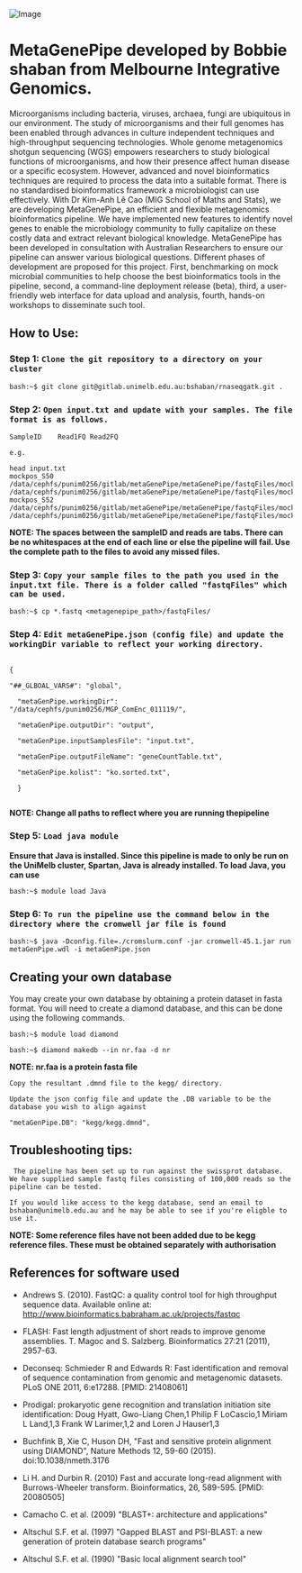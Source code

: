![Image](../logo/mgp_logo_cut.png?raw=true)

# MetaGenePipe developed by Bobbie shaban from Melbourne Integrative Genomics.

Microorganisms including bacteria, viruses, archaea, fungi are ubiquitous in our environment. The study of microorganisms and their full genomes has been enabled through advances in culture independent techniques and high-throughput sequencing technologies. Whole genome metagenomics shotgun sequencing (WGS) empowers researchers to study biological functions of microorganisms, and how their presence affect human disease or a specific ecosystem. However, advanced and novel bioinformatics techniques are required to process the data into a suitable format. There is no standardised bioinformatics framework a microbiologist can use effectively.
With Dr Kim-Anh Lê Cao (MIG School of Maths and Stats), we are developing MetaGenePipe, an efficient and flexible metagenomics bioinformatics pipeline. We have implemented new features to identify novel genes to enable the microbiology community to fully capitalize on these costly data and extract relevant biological knowledge. MetaGenePipe has been developed in consultation with Australian Researchers to ensure our pipeline can answer various biological questions.
Different phases of development are proposed for this project. First, benchmarking on mock microbial communities to help choose the best bioinformatics tools in the pipeline, second, a command-line deployment release (beta), third, a user-friendly web interface for data upload and analysis, fourth, hands-on workshops to disseminate such tool.


## How to Use:

### Step 1: `Clone the git repository to a directory on your cluster`
```
bash:~$ git clone git@gitlab.unimelb.edu.au:bshaban/rnaseqgatk.git .
```

### Step 2: `Open input.txt and update with your samples. The file format is as follows.`

```
SampleID    Read1FQ Read2FQ

e.g.

head input.txt
mockpos_S50     /data/cephfs/punim0256/gitlab/metaGenePipe/metaGenePipe/fastqFiles/mockpos_S50_100k_R1.fasta    /data/cephfs/punim0256/gitlab/metaGenePipe/metaGenePipe/fastqFiles/mockpos_S50_100k_R2.fasta
mockpos_S52     /data/cephfs/punim0256/gitlab/metaGenePipe/metaGenePipe/fastqFiles/mockpos_S52_100k_R1.fastq    /data/cephfs/punim0256/gitlab/metaGenePipe/metaGenePipe/fastqFiles/mockpos_S52_100k_R2.fastq

```

**NOTE: The spaces between the sampleID and reads are tabs. There can be no whitespaces at the end of each line or else the pipeline will fail. Use the complete path to the files to avoid any missed files.**

### Step 3: `Copy your sample files to the path you used in the input.txt file. There is a folder called "fastqFiles" which can be used.` 
```
bash:~$ cp *.fastq <metagenepipe_path>/fastqFiles/
```

### Step 4: `Edit metaGenePipe.json (config file) and update the workingDir variable to reflect your working directory.`
```

{

"##_GLBOAL_VARS#": "global",

  "metaGenPipe.workingDir": "/data/cephfs/punim0256/MGP_ComEnc_011119/",
  
  "metaGenPipe.outputDir": "output",
  
  "metaGenPipe.inputSamplesFile": "input.txt",
  
  "metaGenPipe.outputFileName": "geneCountTable.txt",
  
  "metaGenPipe.kolist": "ko.sorted.txt",
  
  }
  
```

**NOTE: Change all paths to reflect where you are running thepipeline**

### Step 5: `Load java module`
**Ensure that Java is installed. Since this pipeline is made to only be run on the UniMelb cluster, Spartan, Java is already installed. To load Java, you can use**

```
bash:~$ module load Java
```

### Step 6: `To run the pipeline use the command below in the directory where the cromwell jar file is found`

```
bash:~$ java -Dconfig.file=./cromslurm.conf -jar cromwell-45.1.jar run metaGenPipe.wdl -i metaGenPipe.json
```

## Creating your own database
You may create your own database by obtaining a protein dataset in fasta format. You will need to create a diamond database, and this can be done using the following commands.

```
bash:~$ module load diamond

bash:~$ diamond makedb --in nr.faa -d nr
```

**NOTE: nr.faa is a protein fasta file**

`Copy the resultant .dmnd file to the kegg/ directory.`

`Update the json config file and update the .DB variable to be the database you wish to align against`

```
"metaGenPipe.DB": "kegg/kegg.dmnd",
```


## Troubleshooting tips:
` The pipeline has been set up to run against the swissprot database. We have supplied sample fastq files consisting of 100,000 reads so the pipeline can be tested.`

` If you would like access to the kegg database, send an email to bshaban@unimelb.edu.au and he may be able to see if you're eligble to use it. `

**NOTE: Some reference files have not been added due to be kegg reference files. These must be obtained separately with authorisation**

## References for software used

* Andrews S. (2010). FastQC: a quality control tool for high throughput sequence data. Available online at: http://www.bioinformatics.babraham.ac.uk/projects/fastqc

* FLASH: Fast length adjustment of short reads to improve genome assemblies. T. Magoc and S. Salzberg. Bioinformatics 27:21 (2011), 2957-63.

* Deconseq: Schmieder R and Edwards R: Fast identification and removal of sequence contamination from genomic and metagenomic datasets. PLoS ONE 2011, 6:e17288. [PMID: 21408061]

* Prodigal: prokaryotic gene recognition and translation initiation site identification: Doug Hyatt, Gwo-Liang Chen,1 Philip F LoCascio,1 Miriam L Land,1,3 Frank W Larimer,1,2 and Loren J Hauser1,3

* Buchfink B, Xie C, Huson DH, "Fast and sensitive protein alignment using DIAMOND", Nature Methods 12, 59-60 (2015). doi:10.1038/nmeth.3176

* Li H. and Durbin R. (2010) Fast and accurate long-read alignment with Burrows-Wheeler transform. Bioinformatics, 26, 589-595. [PMID: 20080505]

*  Camacho C. et al. (2009) "BLAST+: architecture and applications"
*  Altschul S.F. et al. (1997) "Gapped BLAST and PSI-BLAST: a new generation of protein database search programs"
*  Altschul S.F. et al. (1990) "Basic local alignment search tool"



